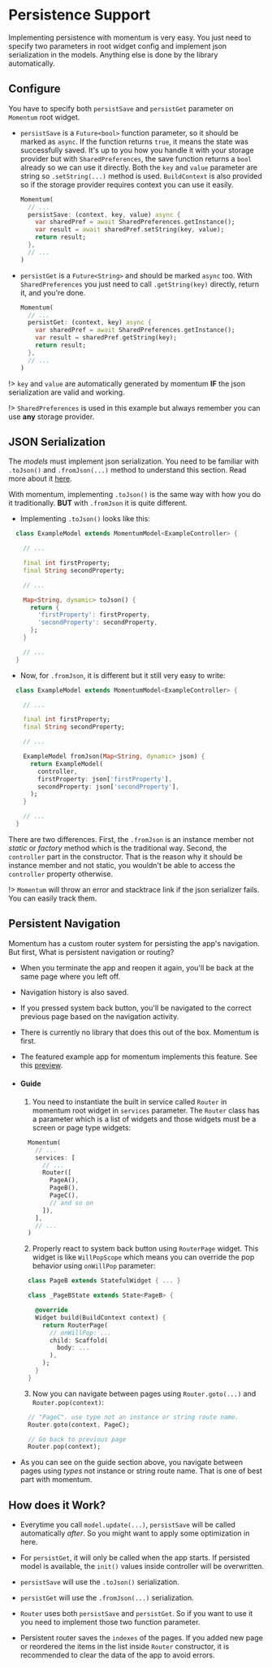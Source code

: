 # Persistence Support
Implementing persistence with momentum is very easy. You just need to specify two parameters in root widget config and implement json serialization in the models. Anything else is done by the library automatically.

## Configure
You have to specify both `persistSave` and `persistGet` parameter on `Momentum` root widget.

- `persistSave` is a `Future<bool>` function parameter, so it should be marked as `async`. If the function returns `true`, it means the state was successfully saved. It's up to you how you handle it with your storage provider but with `SharedPreferences`, the save function returns a `bool` already so we can use it directly. Both the `key` and `value` parameter are string so `.setString(...)` method is used. `BuildContext` is also provided so if the storage provider requires context you can use it easily.
  ```dart
  Momentum(
    // ...
    persistSave: (context, key, value) async {
      var sharedPref = await SharedPreferences.getInstance();
      var result = await sharedPref.setString(key, value);
      return result;
    },
    // ...
  )
  ```

- `persistGet` is a `Future<String>` and should be marked `async` too. With `SharedPreferences` you just need to call `.getString(key)` directly, return it, and you're done.
  ```dart
  Momentum(
    // ...
    persistGet: (context, key) async {
      var sharedPref = await SharedPreferences.getInstance();
      var result = sharedPref.getString(key);
      return result;
    },
    // ...
  )
  ```

!> `key` and `value` are automatically generated by momentum **IF** the json serialization are valid and working.

!> `SharedPreferences` is used in this example but always remember you can use **any** storage provider.

## JSON Serialization
The *models* must implement json serialization. You need to be familiar with `.toJson()` and `.fromJson(...)` method to understand this section. Read more about it [here](https://flutter.dev/docs/development/data-and-backend/json).

With momentum, implementing `.toJson()` is the same way with how you do it traditionally. **BUT** with `.fromJson` it is quite different.

- Implementing `.toJson()` looks like this:
```dart
  class ExampleModel extends MomentumModel<ExampleController> {

    // ...

    final int firstProperty;
    final String secondProperty;

    // ...

    Map<String, dynamic> toJson() {
      return {
        'firstProperty': firstProperty,
        'secondProperty': secondProperty,
      };
    }

    // ...
  }
```

- Now, for `.fromJson`, it is different but it still very easy to write:
```dart
  class ExampleModel extends MomentumModel<ExampleController> {

    // ...

    final int firstProperty;
    final String secondProperty;

    // ...

    ExampleModel fromJson(Map<String, dynamic> json) {
      return ExampleModel(
        controller,
        firstProperty: json['firstProperty'],
        secondProperty: json['secondProperty'],
      );
    }

    // ...
  }
```
There are two differences. First, the `.fromJson` is an instance member not *static* or *factory* method which is the traditional way. Second, the `controller` part in the constructor. That is the reason why it should be instance member and not static, you wouldn't be able to access the `controller` property otherwise.

!> `Momentum` will throw an error and stacktrace link if the json serializer fails. You can easily track them.

## Persistent Navigation
Momentum has a custom router system for persisting the app's navigation. But first, What is persistent navigation or routing?
- When you terminate the app and reopen it again, you'll be back at the same page where you left off.
- Navigation history is also saved.
- If you pressed system back button, you'll be navigated to the correct previous page based on the navigation activity.
- There is currently no library that does this out of the box. Momentum is first.
- The featured example app for momentum implements this feature. See this [preview](/?id=preview).

- #### Guide
  1. You need to instantiate the built in service called `Router` in momentum root widget in `services` parameter. The `Router` class has a parameter which is a list of widgets and those widgets must be a screen or page type widgets:
  ```dart
    Momentum(
      // ...
      services: [
        // ...
        Router([
          PageA(),
          PageB(),
          PageC(),
          // and so on
        ]),
      ],
      // ...
    )
  ```
  2. Properly react to system back button using `RouterPage` widget. This widget is like `WillPopScope` which means you can override the pop behavior using `onWillPop` parameter:
  ```dart
    class PageB extends StatefulWidget { ... }

    class _PageBState extends State<PageB> {

      @override
      Widget build(BuildContext context) {
        return RouterPage(
          // onWillPop: ...
          child: Scaffold(
            body: ...
          ),
        );
      }
    }
  ```
  3. Now you can navigate between pages using `Router.goto(...)` and `Router.pop(context)`:
  ```dart
    // "PageC". use type not an instance or string route name.
    Router.goto(context, PageC);

    // Go back to previous page
    Router.pop(context);
  ```
- As you can see on the guide section above, you navigate between pages using *types* not instance or string route name. That is one of best part with momentum.

## How does it Work?
- Everytime you call `model.update(...)`, `persistSave` will be called automatically *after*. So you might want to apply some optimization in here.
- For `persistGet`, it will only be called when the app starts. If persisted model is available, the `init()` values inside controller will be overwritten.

- `persistSave` will use the `.toJson()` serialization.
- `persistGet` will use the `.fromJson(...)` serialization.

- `Router` uses both `persistSave` and `persistGet`. So if you want to use it you need to implement those two function parameter.
- Persistent router saves the `indexes` of the pages. If you added new page or reordered the items in the list inside `Router` constructor, it is recommended to clear the data of the app to avoid errors.